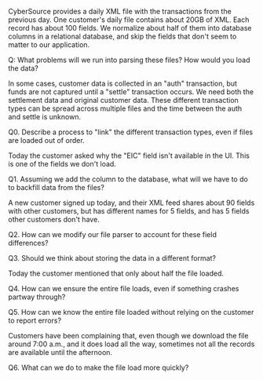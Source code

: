 CyberSource provides a daily XML file with the transactions from the previous day. One customer's daily file contains about 20GB of XML. Each record has about 100 fields. We normalize about half of them into database columns in a relational database, and skip the fields that don't seem to matter to our application.

Q: What problems will we run into parsing these files? How would you load the data?

In some cases, customer data is collected in an "auth" transaction, but funds are not captured until a "settle" transaction occurs. We need both the settlement data and original customer data. These different transaction types can be spread across multiple files and the time between the auth and settle is unknown.

Q0. Describe a process to "link" the different transaction types, even if files are loaded out of order.

Today the customer asked why the "EIC" field isn't available in the UI. This is one of the fields we don't load.

Q1. Assuming we add the column to the database, what will we have to do to backfill data from the files?

A new customer signed up today, and their XML feed shares about 90 fields with other customers, but has different names for 5 fields, and has 5 fields other customers don't have.

Q2. How can we modify our file parser to account for these field differences?

Q3. Should we think about storing the data in a different format?

Today the customer mentioned that only about half the file loaded.

Q4. How can we ensure the entire file loads, even if something crashes partway through?

Q5. How can we know the entire file loaded without relying on the customer to report errors?

Customers have been complaining that, even though we download the file around 7:00 a.m., and it does load all the way, sometimes not all the records are available until the afternoon.

Q6. What can we do to make the file load more quickly?
